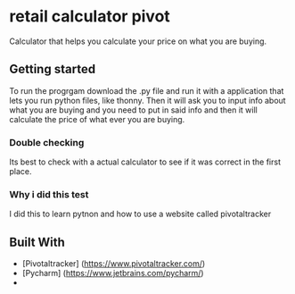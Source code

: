 # retail calculator pivot

Calculator that helps you calculate your price on what you are buying.

## Getting started

To run the progrgam download the .py file and run it with a application that lets you run python files, like thonny.
Then it will ask you to input info about what you are buying and you need to put in said info and then it will calculate the price of what ever you are buying.

### Double checking 

Its best to check with a actual calculator to see if it was correct in the first place.

### Why i did this test 

I did this to learn pytnon and how to use a website called pivotaltracker


## Built With

* [Pivotaltracker] (https://www.pivotaltracker.com/)
* [Pycharm] (https://www.jetbrains.com/pycharm/) 
*
